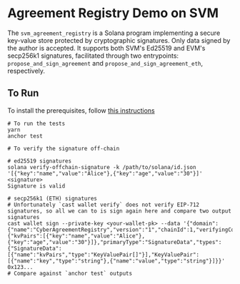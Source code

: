 # Agreement Registry Demo on SVM

The `svm_agreement_registry` is a Solana program implementing a secure key-value store protected by 
cryptographic signatures. Only data signed by the author is accepted. It supports 
both SVM's Ed25519 and EVM's secp256k1 signatures, facilitated through two entrypoints: 
`propose_and_sign_agreement` and `propose_and_sign_agreement_eth`, respectively.

## To Run

To install the prerequisites, follow [this instructions](https://solana.com/docs/intro/installation)

```shell
# To run the tests
yarn
anchor test

# To verify the signature off-chain

# ed25519 signatures
solana verify-offchain-signature -k /path/to/solana/id.json '[{"key":"name","value":"Alice"},{"key":"age","value":"30"}]' <signature>
Signature is valid

# secp256k1 (ETH) signatures
# Unfortunately `cast wallet verify` does not verify EIP-712 signatures, so all we can to is sign again here and compare two output signatures
cast wallet sign --private-key <your-wallet-pk> --data '{"domain":{"name":"CyberAgreementRegistry","version":"1","chainId":1,"verifyingContract":"0xa9E808B8eCBB60Bb19abF026B5b863215BC4c134"},"message":{"kvPairs":[{"key":"name","value":"Alice"},{"key":"age","value":"30"}]},"primaryType":"SignatureData","types":{"SignatureData":[{"name":"kvPairs","type":"KeyValuePair[]"}],"KeyValuePair":[{"name":"key","type":"string"},{"name":"value","type":"string"}]}}'
0x123...
# Compare against `anchor test` outputs
```
